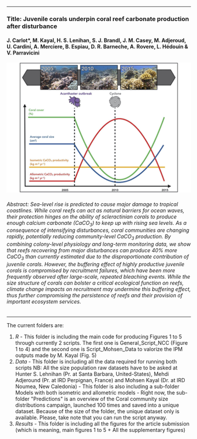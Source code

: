--------------

### Title: Juvenile corals underpin coral reef carbonate production after disturbance
#### J. Carlot*, M. Kayal, H. S. Lenihan, S. J. Brandl, J. M. Casey, M. Adjeroud, U. Cardini, A. Merciere, B. Espiau, D. R. Barneche, A. Rovere, L. Hédouin & V. Parravicini

![alt text](https://github.com/JayCrlt/Allometric_coral_growth/blob/master/Results/Graphical_Abstract.jpg?raw=true)
###### Abstract: Sea-level rise is predicted to cause major damage to tropical coastlines. While coral reefs can act as natural barriers for ocean waves, their protection hinges on the ability of scleractinian corals to produce enough calcium carbonate (CaCO<sub>3</sub>) to keep up with rising sea levels. As a consequence of intensifying disturbances, coral communities are changing rapidly, potentially reducing community-level CaCO<sub>3</sub> production. By combining colony-level physiology and long-term monitoring data, we show that reefs recovering from major disturbances can produce 40% more CaCO<sub>3</sub> than currently estimated due to the disproportionate contribution of juvenile corals. However, the buffering effect of highly productive juvenile corals is compromised by recruitment failures, which have been more frequently observed after large-scale, repeated bleaching events. While the size structure of corals can bolster a critical ecological function on reefs, climate change impacts on recruitment may undermine this buffering effect, thus further compromising the persistence of reefs and their provision of important ecosystem services. </div>

--------------

The current folders are:
  1) _R_ - This folder is including the main code for producing Figures 1 to 5 through currently 2 scripts. The first one is General_Script_NCC (Figure 1 to 4) and the second one is Script_Mohsen_Data to valorize the IPM outputs made by M. Kayal (Fig. 5)
  2) _Data_ - This folder is including all the data required for running both scripts
NB: All the size population raw datasets have to be asked at Hunter S. Lehnihan (Pr. at Santa Barbara, United-States), Mehdi Adjeround (Pr. at IRD Perpignan, France) and Mohsen Kayal (Dr. at IRD Noumea, New Caledonia)
          - This folder is also including a sub-folder Models with both isometric and allometric models
          - Right now, the sub-folder "Predictions" is an overview of the Coral community size distributions campaign, launched 100 times and saved into a unique dataset. Because of the size of the folder, the unique dataset only is available. Please, take note that you can run the script anyway.
  3) _Results_ - This folder is including all the figures for the article submission (which is meaning, main figures 1 to 5 + All the supplementary figures)
